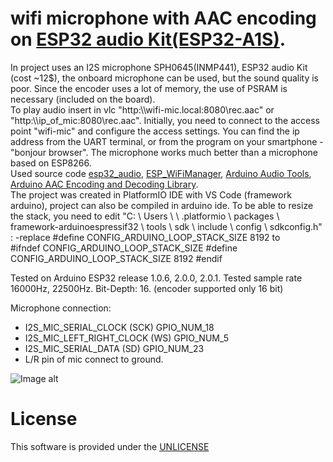 # wifi microphone with AAC encoding on <a href="https://docs.ai-thinker.com/en/esp32-audio-kit" rel="nofollow">ESP32 audio Kit(ESP32-A1S)</a>.

  In project uses an  I2S microphone SPH0645(INMP441), ESP32 audio Kit (cost ~12$), the onboard microphone can be used, but the sound quality is poor. 
  Since the encoder uses a lot of memory, the use of PSRAM is necessary (included on the board).   
  To play audio insert in vlc  "http:\\\wifi-mic.local:8080\rec.aac" or "http:\\\ip_of_mic:8080\rec.aac".
  Initially, you need to connect to the access point "wifi-mic" and configure the access settings.
  You can find the ip address from the UART terminal, or from the program on your smartphone - "bonjour browser".
  The microphone works much better than a microphone based on ESP8266.  
  Used source code <a href="https://github.com/atomic14/esp32_audio" rel="nofollow">esp32_audio</a>, <a href="https://github.com/khoih-prog/ESP_WiFiManager"    rel="nofollow">ESP_WiFiManager</a>, <a href="https://github.com/pschatzmann/arduino-audio-tools" rel="nofollow">Arduino Audio Tools</a>, <a href="https://github.com/pschatzmann/arduino-fdk-aac" rel="nofollow">Arduino AAC Encoding and Decoding Library</a>.  
  The project was created in  PlatformIO IDE with VS Code (framework arduino), project can also be compiled in arduino ide. 
  To be able to resize the stack, you need to edit "C: \ Users \ <user> \ .platformio \ packages \ framework-arduinoespressif32 \ tools \ sdk \ include \ config \ sdkconfig.h" :
  -replace #define CONFIG_ARDUINO_LOOP_STACK_SIZE 8192
  to  
  #ifndef CONFIG_ARDUINO_LOOP_STACK_SIZE
   #define CONFIG_ARDUINO_LOOP_STACK_SIZE 8192
  #endif
  
  Tested on Arduino ESP32 release 1.0.6, 2.0.0, 2.0.1.
  Tested sample rate 16000Hz, 22500Hz.
  Bit-Depth: 16. (encoder supported only 16 bit)
  
  Microphone connection: 
  - I2S_MIC_SERIAL_CLOCK      (SCK)      GPIO_NUM_18
  - I2S_MIC_LEFT_RIGHT_CLOCK  (WS)       GPIO_NUM_5
  - I2S_MIC_SERIAL_DATA       (SD)       GPIO_NUM_23
  - L/R pin of mic connect to ground.
  
  ![Image alt](https://docs.ai-thinker.com/_media/esp32/esp32-audio-kit2.png)

# License

  This software is provided under the  <a href="http://unlicense.org/" rel="nofollow">UNLICENSE</a>


